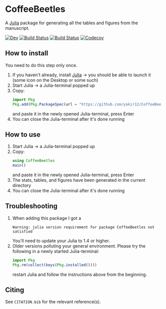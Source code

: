 # CoffeeBeetles
A [Julia](https://julialang.org/) package for generating all the tables and figures from the manuscript.

[![Dev](https://img.shields.io/badge/docs-dev-blue.svg)](https://yakir12.github.io/CoffeeBeetles.jl/dev)
[![Build Status](https://travis-ci.com/yakir12/CoffeeBeetles.jl.svg?branch=master)](https://travis-ci.com/yakir12/CoffeeBeetles.jl)
[![Build Status](https://ci.appveyor.com/api/projects/status/github/yakir12/CoffeeBeetles.jl?svg=true)](https://ci.appveyor.com/project/yakir12/CoffeeBeetles-jl)
[![Codecov](https://codecov.io/gh/yakir12/CoffeeBeetles.jl/branch/master/graph/badge.svg)](https://codecov.io/gh/yakir12/CoffeeBeetles.jl)

## How to install
You need to do this step only once.
1. If you haven't already, install [Julia](https://julialang.org/downloads/) -> you should be able to launch it (some icon on the Desktop or some such)
2. Start Julia -> a Julia-terminal popped up
3. Copy: 
   ```julia
   import Pkg
   Pkg.add(Pkg.PackageSpec(url = "https://github.com/yakir12/CoffeeBeetles.jl"))
   ```
   and paste it in the newly opened Julia-terminal, press Enter
4. You can close the Julia-terminal after it's done running

## How to use
1. Start Julia -> a Julia-terminal popped up
2. Copy: 
   ```julia
   using CoffeeBeetles
   main()
   ```
   and paste it in the newly opened Julia-terminal, press Enter
3. The stats, tables, and figures have been generated in the current directory
4. You can close the Julia-terminal after it's done running

## Troubleshooting
1. When adding this package I got a
   ```
   Warning: julia version requirement for package CoffeeBeetles not satisfied
   ```
   You'll need to update your Julia to 1.4 or higher. 
2. Older versions polluting your general environment.
   Please try the following in a newly started Julia-terminal:
   ```julia
   import Pkg
   Pkg.rm(collect(keys(Pkg.installed())))
   ```
   restart Julia and follow the instructions above from the beginning.

## Citing

See `CITATION.bib` for the relevant reference(s).
